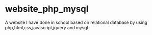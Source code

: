 website_php_mysql
=================

A website I have done in school based on relational database by using php,html,css,javascript,jquery and mysql.
